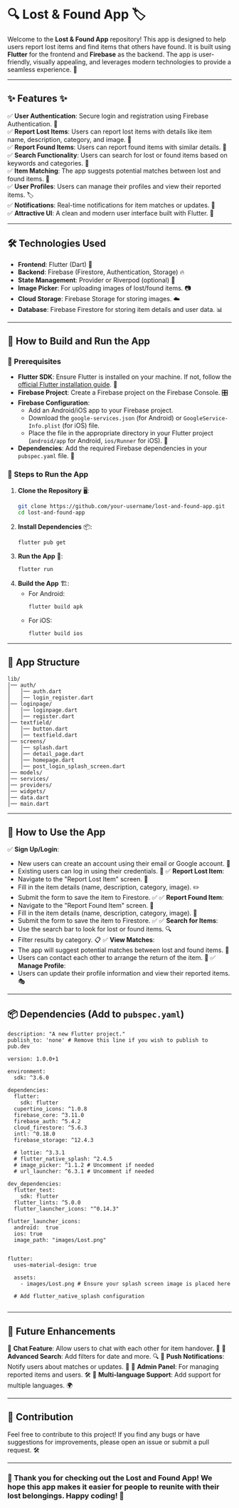 # 🔍 Lost & Found App 🏷️

Welcome to the **Lost & Found App** repository! This app is designed to help users report lost items and find items that others have found. It is built using **Flutter** for the frontend and **Firebase** as the backend. The app is user-friendly, visually appealing, and leverages modern technologies to provide a seamless experience. 🚀

---
## ✨ Features ✨
✅ **User Authentication**: Secure login and registration using Firebase Authentication. 🔐  
✅ **Report Lost Items**: Users can report lost items with details like item name, description, category, and image. 📝  
✅ **Report Found Items**: Users can report found items with similar details. 📸  
✅ **Search Functionality**: Users can search for lost or found items based on keywords and categories. 🔎  
✅ **Item Matching**: The app suggests potential matches between lost and found items. 🤝  
✅ **User Profiles**: Users can manage their profiles and view their reported items. 🏷️  
✅ **Notifications**: Real-time notifications for item matches or updates. 🔔  
✅ **Attractive UI**: A clean and modern user interface built with Flutter. 🎨  

---
## 🛠 Technologies Used
- **Frontend**: Flutter (Dart) 🦄
- **Backend**: Firebase (Firestore, Authentication, Storage) 🔥
- **State Management**: Provider or Riverpod (optional) 🔄
- **Image Picker**: For uploading images of lost/found items. 📷
- **Cloud Storage**: Firebase Storage for storing images. ☁️
- **Database**: Firebase Firestore for storing item details and user data. 📊

---
## 🚀 How to Build and Run the App

### 📌 Prerequisites
- **Flutter SDK**: Ensure Flutter is installed on your machine. If not, follow the [official Flutter installation guide](https://flutter.dev/docs/get-started/install). 🔧
- **Firebase Project**: Create a Firebase project on the Firebase Console. 🎛️
- **Firebase Configuration**:
  - Add an Android/iOS app to your Firebase project.
  - Download the `google-services.json` (for Android) or `GoogleService-Info.plist` (for iOS) file.
  - Place the file in the appropriate directory in your Flutter project (`android/app` for Android, `ios/Runner` for iOS). 📂
- **Dependencies**: Add the required Firebase dependencies in your `pubspec.yaml` file. 📜

### 📌 Steps to Run the App
1. **Clone the Repository** 🖥️:
   ```sh
   git clone https://github.com/your-username/lost-and-found-app.git
   cd lost-and-found-app
   ```
2. **Install Dependencies** 📦:
   ```sh
   flutter pub get
   ```
3. **Run the App** 📲:
   ```sh
   flutter run
   ```
4. **Build the App** 🏗️:
   - For Android:
     ```sh
     flutter build apk
     ```
   - For iOS:
     ```sh
     flutter build ios
     ```

---
## 📂 App Structure
```
lib/
│── auth/
│   │── auth.dart
│   │── login_register.dart
│── loginpage/
│   │── loginpage.dart
│   │── register.dart
│── textfield/
│   │── button.dart
│   │── textfield.dart
│── screens/
│   │── splash.dart
│   │── detail_page.dart
│   │── homepage.dart
│   │── post_login_splash_screen.dart
│── models/
│── services/
│── providers/
│── widgets/
│── data.dart
│── main.dart
```

---
## 📖 How to Use the App
✅ **Sign Up/Login**: 
   - New users can create an account using their email or Google account. 📩
   - Existing users can log in using their credentials. 🔑
✅ **Report Lost Item**: 
   - Navigate to the "Report Lost Item" screen. 📌
   - Fill in the item details (name, description, category, image). ✏️
   - Submit the form to save the item to Firestore. ✅
✅ **Report Found Item**: 
   - Navigate to the "Report Found Item" screen. 🔎
   - Fill in the item details (name, description, category, image). 📝
   - Submit the form to save the item to Firestore. ✅
✅ **Search for Items**: 
   - Use the search bar to look for lost or found items. 🔍
   - Filter results by category. 📋
✅ **View Matches**: 
   - The app will suggest potential matches between lost and found items. 🔄
   - Users can contact each other to arrange the return of the item. 🤝
✅ **Manage Profile**: 
   - Users can update their profile information and view their reported items. 🎭

---
## 📦 Dependencies (Add to `pubspec.yaml`)
```name: lost_found
description: "A new Flutter project."
publish_to: 'none' # Remove this line if you wish to publish to pub.dev

version: 1.0.0+1

environment:
  sdk: ^3.6.0

dependencies:
  flutter:
    sdk: flutter
  cupertino_icons: ^1.0.8
  firebase_core: ^3.11.0
  firebase_auth: ^5.4.2
  cloud_firestore: ^5.6.3
  intl: ^0.18.0
  firebase_storage: ^12.4.3

  # lottie: ^3.3.1
  # flutter_native_splash: ^2.4.5
  # image_picker: ^1.1.2 # Uncomment if needed
  # url_launcher: ^6.3.1 # Uncomment if needed

dev_dependencies:
  flutter_test:
    sdk: flutter
  flutter_lints: ^5.0.0
  flutter_launcher_icons: "^0.14.3"

flutter_launcher_icons:
  android:  true
  ios: true
  image_path: "images/Lost.png"


flutter:
  uses-material-design: true

  assets:
    - images/Lost.png # Ensure your splash screen image is placed here

  # Add flutter_native_splash configuration
 
```

---
## 🔮 Future Enhancements
🚀 **Chat Feature**: Allow users to chat with each other for item handover. 💬
🚀 **Advanced Search**: Add filters for date and more. 🔍
🚀 **Push Notifications**: Notify users about matches or updates. 🔔
🚀 **Admin Panel**: For managing reported items and users. 🛠️
🚀 **Multi-language Support**: Add support for multiple languages. 🌍

---
## 🤝 Contribution
Feel free to contribute to this project! If you find any bugs or have suggestions for improvements, please open an issue or submit a pull request. 🛠️


---
### 💖 Thank you for checking out the Lost and Found App! We hope this app makes it easier for people to reunite with their lost belongings. Happy coding! 🚀

